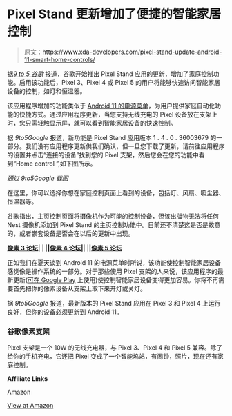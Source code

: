 # Pixel Stand 更新增加了便捷的智能家居控制

> 原文：<https://www.xda-developers.com/pixel-stand-update-android-11-smart-home-controls/>

据[*9 to 5 谷歌*](https://9to5google.com/2020/10/12/pixel-stand-home-controls/) 报道，谷歌开始推出 Pixel Stand 应用的更新，增加了家庭控制功能。启用该功能后，Pixel 3、Pixel 4 或 Pixel 5 的用户将能够快速访问智能家居设备的控制，如灯和恒温器。

该应用程序增加的功能类似于 [Android 11 的电源菜单](https://www.xda-developers.com/android-11-power-menu-device-controls-smart-home-dream/)，为用户提供家庭自动化功能的快捷方式。通过应用程序更新，当您支持无线充电的 Pixel 设备放在支架上时，您只需轻触显示屏，就可以看到智能家居设备的快速控制。

据 *9to5Google* 报道，新功能是 Pixel Stand 应用版本 1 . 4 . 0 . 36003679 的一部分。我们没有应用程序更新供我们确认，但一旦您下载了更新，请前往应用程序的设置并点击“连接的设备”找到您的 Pixel 支架，然后您会在您的功能中看到“Home control ”,如下图所示。

*通过 9to5Google 截图*

在这里，你可以选择你想在家庭控制页面上看到的设备，包括灯、风扇、吸尘器、恒温器等。

谷歌指出，主页控制页面将摄像机作为可能的控制设备，但该出版物无法将任何 Nest 摄像机添加到 Pixel Stand 的主页控制功能中。目前还不清楚这是否是故意的，或者嵌套设备是否会在以后的更新中出现。

**[像素 3 论坛](https://forum.xda-developers.com/pixel-3)**| | |**|[像素 4 论坛](https://forum.xda-developers.com/pixel-4)|**| |**|[像素 5 论坛](https://forum.xda-developers.com/pixel-5)**

正如我们在夏天谈到 Android 11 的电源菜单时所说，该功能使控制智能家居设备感觉像是操作系统的一部分。对于那些使用 Pixel 支架的人来说，该应用程序的最新更新([可在 Google Play](https://play.google.com/store/apps/details?id=com.google.android.apps.dreamliner) 上使用)使控制智能家居设备变得更加容易。你将不再需要首先把你的像素设备从支架上取下来开灯或关灯。

据 *9to5Google* 报道，最新版本的 Pixel Stand 应用在 Pixel 3 和 Pixel 4 上运行良好，但你的设备必须更新到 Android 11。

### 谷歌像素支架

Pixel 支架是一个 10W 的无线充电器，与 Pixel 3、Pixel 4 和 Pixel 5 兼容。除了给你的手机充电，它还把 Pixel 变成了一个智能坞站，有闹钟，照片，现在还有家庭控制。

**Affiliate Links**

Amazon

[View at Amazon](https://www.amazon.com/Google-Wireless-Charger-Pixel-3XL/dp/B07J2KMP4X/?tag=xda-4rkf519-20&ascsubtag=UUxdaUeUpU30180&asc_refurl=https%3A%2F%2Fwww.xda-developers.com%2Fpixel-stand-update-android-11-smart-home-controls%2F&asc_campaign=Short-Term)